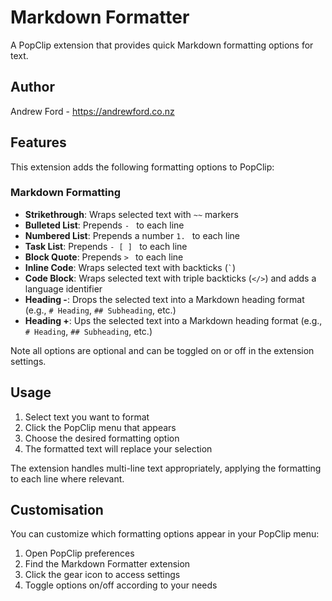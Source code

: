 # Markdown Formatter 

A PopClip extension that provides quick Markdown formatting options for text.

## Author

Andrew Ford - https://andrewford.co.nz

## Features

This extension adds the following formatting options to PopClip:

### Markdown Formatting

- **Strikethrough**: Wraps selected text with `~~` markers
- **Bulleted List**: Prepends `- ` to each line
- **Numbered List**: Prepends a number `1. ` to each line
- **Task List**: Prepends `- [ ] ` to each line
- **Block Quote**: Prepends `> ` to each line
- **Inline Code**: Wraps selected text with backticks (`` ` ``)
- **Code Block**: Wraps selected text with triple backticks (```` </> ````) and adds a language identifier
- **Heading -**: Drops the selected text into a Markdown heading format (e.g., `# Heading`, `## Subheading`, etc.)
- **Heading +**: Ups the selected text into a Markdown heading format (e.g., `# Heading`, `## Subheading`, etc.)

Note all options are optional and can be toggled on or off in the extension settings.

## Usage

1. Select text you want to format
2. Click the PopClip menu that appears
3. Choose the desired formatting option
4. The formatted text will replace your selection

The extension handles multi-line text appropriately, applying the formatting to each line where relevant.

## Customisation

You can customize which formatting options appear in your PopClip menu:

1. Open PopClip preferences
2. Find the Markdown Formatter extension
3. Click the gear icon to access settings
4. Toggle options on/off according to your needs


